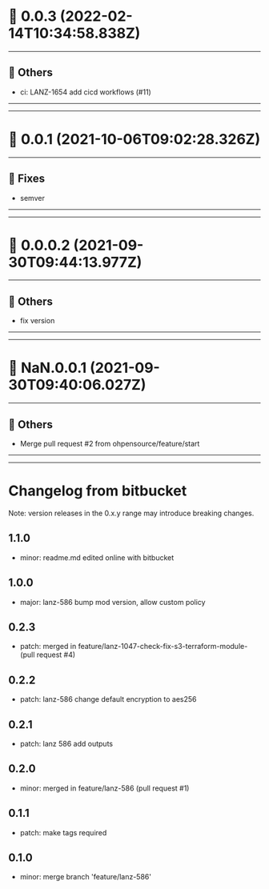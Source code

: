 # :confetti_ball: 0.0.3 (2022-02-14T10:34:58.838Z)
- - -
## :newspaper: Others
* ci: LANZ-1654 add cicd workflows (#11)
- - -
- - -
# :confetti_ball: 0.0.1 (2021-10-06T09:02:28.326Z)
- - -
## :bug: Fixes
* semver
- - -
- - -
# :confetti_ball: 0.0.0.2 (2021-09-30T09:44:13.977Z)
- - -
## :newspaper: Others
* fix version
- - -
- - -
# :confetti_ball: NaN.0.0.1 (2021-09-30T09:40:06.027Z)
- - -
## :newspaper: Others
* Merge pull request #2 from ohpensource/feature/start
- - -
- - -
# Changelog from bitbucket
Note: version releases in the 0.x.y range may introduce breaking changes.

## 1.1.0

- minor: readme.md edited online with bitbucket

## 1.0.0

- major: lanz-586  bump mod version, allow custom policy

## 0.2.3

- patch: merged in feature/lanz-1047-check-fix-s3-terraform-module- (pull request #4)

## 0.2.2

- patch: lanz-586  change default encryption to aes256

## 0.2.1

- patch: lanz 586  add outputs

## 0.2.0

- minor: merged in feature/lanz-586 (pull request #1)

## 0.1.1

- patch:  make tags required

## 0.1.0

- minor: merge branch 'feature/lanz-586'
